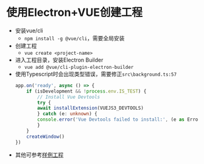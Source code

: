 # 使用Electron+VUE创建工程

- 安装vue/cli
  - `npm install -g @vue/cli`，需要全局安装
- 创建工程
  - `vue create <project-name>`
- 进入工程目录，安装Electron Builder
  - `vue add @vue/cli-plugin-electron-builder`
- 使用Typescript时会出现类型错误，需要修正`src\background.ts:57`
    ``` typescript
    app.on('ready', async () => {
        if (isDevelopment && !process.env.IS_TEST) {
            // Install Vue Devtools
            try {
            await installExtension(VUEJS3_DEVTOOLS)
            } catch (e: unknown) {
            console.error('Vue Devtools failed to install:', (e as ErrorConstructor).toString())
            }
        }
        createWindow()
    })
    ```
- 其他可参考[样例工程](https://github.com/yueecui/vajra-project-ts-electron-vue)
